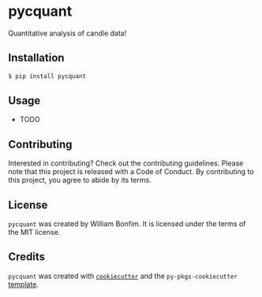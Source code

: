 # pycquant

Quantitative analysis of candle data!

## Installation

```bash
$ pip install pycquant
```

## Usage

- TODO

## Contributing

Interested in contributing? Check out the contributing guidelines. Please note that this project is released with a Code of Conduct. By contributing to this project, you agree to abide by its terms.

## License

`pycquant` was created by William Bonfim. It is licensed under the terms of the MIT license.

## Credits

`pycquant` was created with [`cookiecutter`](https://cookiecutter.readthedocs.io/en/latest/) and the `py-pkgs-cookiecutter` [template](https://github.com/py-pkgs/py-pkgs-cookiecutter).
